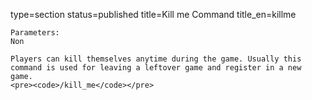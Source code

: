 type=section
status=published
title=Kill me Command
title_en=killme
~~~~~~
Parameters:
Non

Players can kill themselves anytime during the game. Usually this command is used for leaving a leftover game and register in a new game.
<pre><code>/kill_me</code></pre>